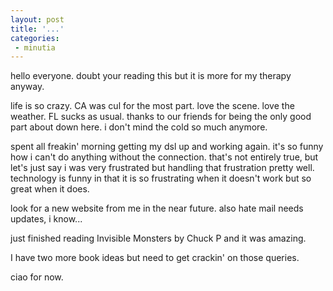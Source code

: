 ```yaml
---
layout: post
title: '...'
categories:
 - minutia
---
```


hello everyone. doubt your reading this but it is more for my therapy anyway.

life is so crazy. CA was cul for the most part. love the scene. love the weather. FL sucks as usual. thanks to our friends for being the only good part about down here. i don't mind the cold so much anymore.

spent all freakin' morning getting my dsl up and working again. it's so funny how i can't do anything without the connection. that's not entirely true, but let's just say i was very frustrated but handling that frustration pretty well. technology is funny in that it is so frustrating when it doesn't work but so great when it does.

look for a new website from me in the near future. also hate mail needs updates, i know...

just finished reading Invisible Monsters by Chuck P and it was amazing.

I have two more book ideas but need to get crackin' on those queries.

ciao for now.

